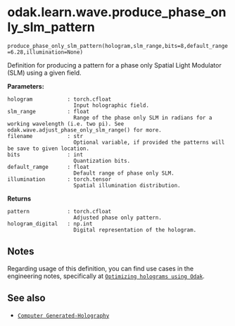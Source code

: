# odak.learn.wave.produce_phase_only_slm_pattern

`produce_phase_only_slm_pattern(hologram,slm_range,bits=8,default_range=6.28,illumination=None)`

Definition for producing a pattern for a phase only Spatial Light Modulator (SLM) using a given field.
 
**Parameters:**

    hologram           : torch.cfloat
                         Input holographic field.
    slm_range          : float
                         Range of the phase only SLM in radians for a working wavelength (i.e. two pi). See odak.wave.adjust_phase_only_slm_range() for more.
    filename           : str
                         Optional variable, if provided the patterns will be save to given location.
    bits               : int
                         Quantization bits.
    default_ramge      : float
                         Default range of phase only SLM.
    illumination       : torch.tensor
                         Spatial illumination distribution.


                       
**Returns**

    pattern            : torch.cfloat
                         Adjusted phase only pattern.
    hologram_digital   : np.int
                         Digital representation of the hologram.

## Notes

Regarding usage of this definition, you can find use cases in the engineering notes, specifically at [`Optimizing holograms using Odak`](../../../notes/optimizing_holograms_using_odak.md).

## See also

* [`Computer Generated-Holography`](../../../cgh.md)

